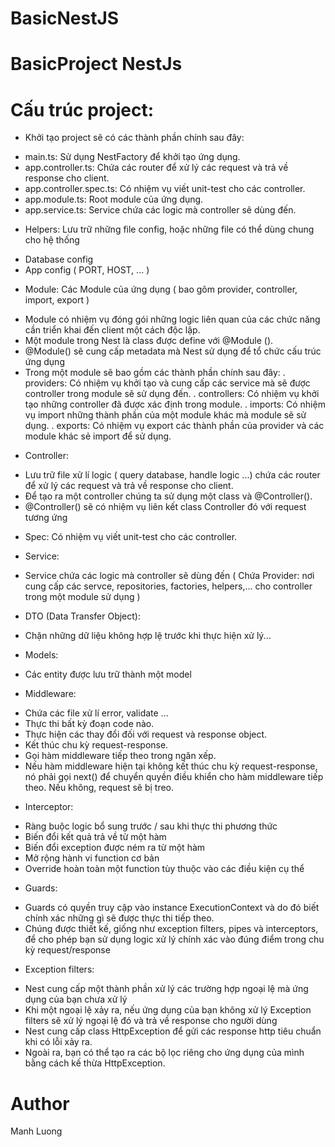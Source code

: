 # BasicNestJS

# BasicProject NestJs

# Cấu trúc project:

- Khởi tạo project sẽ có các thành phần chính sau đây:
 + main.ts: Sử dụng NestFactory để khởi tạo ứng dụng.
 + app.controller.ts: Chứa các router để xử lý các request và trả về response cho client.
 + app.controller.spec.ts: Có nhiệm vụ viết unit-test cho các controller.
 + app.module.ts: Root module của ứng dụng.
 + app.service.ts: Service chứa các logic mà controller sẽ dùng đến.

- Helpers: Lưu trữ những file config, hoặc những file có thể dùng chung cho hệ thống
 + Database config
 + App config ( PORT, HOST, ... )
 
- Module: Các Module của ứng dụng ( bao gôm provider, controller, import, export )
 + Module có nhiệm vụ đóng gói những logic liên quan của các chức năng cần triển khai đến client một cách độc lập.
 + Một module trong Nest là class được define với @Module (). 
 + @Module() sẽ cung cấp metadata mà Nest sử dụng để tổ chức cấu trúc ứng dụng
 + Trong một module sẽ bao gồm các thành phần chính sau đây:
  . providers: Có nhiệm vụ khởi tạo và cung cấp các service mà sẽ được controller trong module sẽ sử dụng đến.
  . controllers: Có nhiệm vụ khởi tạo những controller đã được xác định trong module.
  . imports: Có nhiệm vụ import những thành phần của một module khác mà module sẽ sử dụng.
  . exports: Có nhiệm vụ export các thành phần của provider và các module khác sẻ import để sử dụng.
  
- Controller:
 + Lưu trữ file xử lí logic ( query database, handle logic ...) chứa các router để xử lý các request và trả về response cho client.
 + Để tạo ra một controller chúng ta sử dụng một class và @Controller().
 + @Controller() sẽ có nhiệm vụ liên kết class Controller đó với request tương ứng

- Spec: Có nhiệm vụ viết unit-test cho các controller.

- Service: 
 + Service chứa các logic mà controller sẽ dùng đến ( Chứa Provider: nơi cung cấp các servce, repositories, factories, helpers,... cho controller trong một module sử dụng )
 
- DTO (Data Transfer Object): 
 + Chặn những dữ liệu không hợp lệ trước khi thực hiện xử lý...
 
- Models: 
 + Các entity được lưu trữ thành một model

- Middleware:
 + Chứa các file xử lí error, validate ...
 + Thực thi bất kỳ đoạn code nào.
 + Thực hiện các thay đổi đối với request và response object.
 + Kết thúc chu kỳ request-response.
 + Gọi hàm middleware tiếp theo trong ngăn xếp.
 + Nếu hàm middleware hiện tại không kết thúc chu kỳ request-response, nó phải gọi next() để chuyển quyền điều khiển cho hàm middleware tiếp theo. Nếu không, request sẽ bị treo.

- Interceptor:
 + Ràng buộc logic bổ sung trước / sau khi thực thi phương thức
 + Biến đổi kết quả trả về từ một hàm
 + Biến đổi exception được ném ra từ một hàm
 + Mở rộng hành vi function cơ bản
 + Override hoàn toàn một function tùy thuộc vào các điều kiện cụ thể

- Guards:
 + Guards có quyền truy cập vào instance ExecutionContext và do đó biết chính xác những gì sẽ được thực thi tiếp theo.
 + Chúng được thiết kế, giống như exception filters, pipes và interceptors, để cho phép bạn sử dụng logic xử lý chính xác vào đúng điểm trong chu kỳ request/response

- Exception filters: 
 + Nest cung cấp một thành phần xử lý các trường hợp ngoại lệ mà ứng dụng của bạn chưa xử lý
 + Khi một ngoại lệ xảy ra, nếu ứng dụng của bạn không xử lý Exception filters sẽ xử lý ngoại lệ đó và trả về response cho người dùng
 + Nest cung cấp class HttpException để gửi các response http tiêu chuẩn khi có lỗi xảy ra.
 + Ngoài ra, bạn có thể tạo ra các bộ lọc riêng cho ứng dụng của mình bằng cách kế thừa HttpException.
 
# Author

Manh Luong
